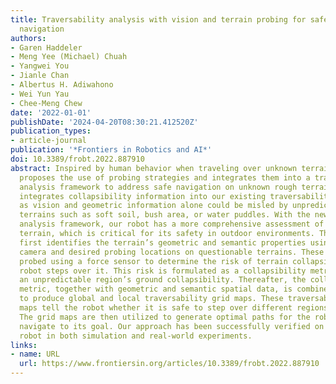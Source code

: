 ```yaml
---
title: Traversability analysis with vision and terrain probing for safe legged robot
  navigation
authors:
- Garen Haddeler
- Meng Yee (Michael) Chuah
- Yangwei You
- Jianle Chan
- Albertus H. Adiwahono
- Wei Yun Yau
- Chee-Meng Chew
date: '2022-01-01'
publishDate: '2024-04-20T08:30:21.412520Z'
publication_types:
- article-journal
publication: '*Frontiers in Robotics and AI*'
doi: 10.3389/frobt.2022.887910
abstract: Inspired by human behavior when traveling over unknown terrain, this study
  proposes the use of probing strategies and integrates them into a traversability
  analysis framework to address safe navigation on unknown rough terrain. Our framework
  integrates collapsibility information into our existing traversability analysis,
  as vision and geometric information alone could be misled by unpredictable non-rigid
  terrains such as soft soil, bush area, or water puddles. With the new traversability
  analysis framework, our robot has a more comprehensive assessment of unpredictable
  terrain, which is critical for its safety in outdoor environments. The pipeline
  first identifies the terrain’s geometric and semantic properties using an RGB-D
  camera and desired probing locations on questionable terrains. These regions are
  probed using a force sensor to determine the risk of terrain collapsing when the
  robot steps over it. This risk is formulated as a collapsibility metric, which estimates
  an unpredictable region’s ground collapsibility. Thereafter, the collapsibility
  metric, together with geometric and semantic spatial data, is combined and analyzed
  to produce global and local traversability grid maps. These traversability grid
  maps tell the robot whether it is safe to step over different regions of the map.
  The grid maps are then utilized to generate optimal paths for the robot to safely
  navigate to its goal. Our approach has been successfully verified on a quadrupedal
  robot in both simulation and real-world experiments.
links:
- name: URL
  url: https://www.frontiersin.org/articles/10.3389/frobt.2022.887910
---
```

